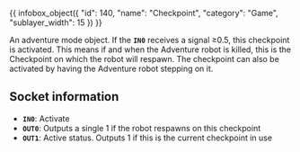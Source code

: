 {{ infobox_object({
	"id": 140,
	"name": "Checkpoint",
	"category": "Game",
	"sublayer_width": 15
}) }}

An adventure mode object. If the **`IN0`** receives a signal &ge;0.5, this checkpoint is activated. This means if and when the Adventure robot is killed, this is the Checkpoint on which the robot will respawn. The checkpoint can also be activated by having the Adventure robot stepping on it.

## Socket information
- **`IN0`**: Activate
- **`OUT0`**: Outputs a single 1 if the robot respawns on this checkpoint
- **`OUT1`**: Active status. Outputs 1 if this is the current checkpoint in use
